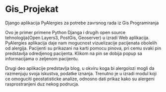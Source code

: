 # Gis_Projekat
Django aplikacija PyAlergies za potrebe zavrsnog rada iz Gis Programiranja 

Ovo je primer primene Python Djanga i drugih open source tehnologija(Open Layers3, PostGis, Geoserver) u izradi Web aplikacija.
PyAlergies aplikacija daje nam mogucnost vizuelizacije pacijenata obolelih od alergija. Pacijenti su prikazani na karti pomocu pinova,
pri cemu svaki pin predstavlja odredjenog pacijenta. Klikom na pin se dobija popup sa informacijama o zeljenom pacijentu. 

Drugi deo aplikacije predstavlja blog, u okviru koga bi alergolozi mogli da razmenjuju svoja iskustva, podatke iznanja.
Trenutno je u izradi modul koji ce omoguciti geostatisticke analize, odnosno dati prikaz kako su alergeni rasprostranjeni duz nekog podrucja.

